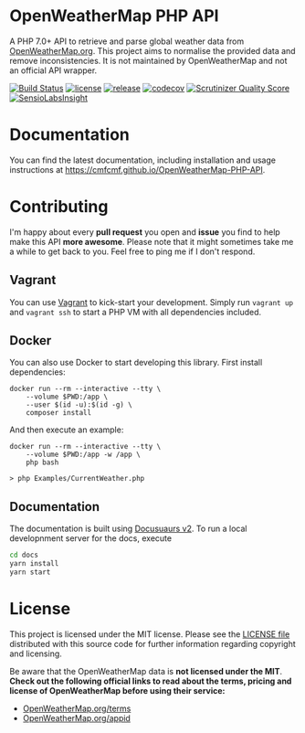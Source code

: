 OpenWeatherMap PHP API
======================
A PHP 7.0+ API to retrieve and parse global weather data from
[OpenWeatherMap.org](http://www.OpenWeatherMap.org).
This project aims to normalise the provided data and remove inconsistencies.
It is not maintained by OpenWeatherMap and not an official API wrapper.

[![Build Status](https://travis-ci.org/cmfcmf/OpenWeatherMap-PHP-Api.svg?branch=master)](https://travis-ci.org/cmfcmf/OpenWeatherMap-PHP-Api)
[![license](https://img.shields.io/github/license/cmfcmf/OpenWeatherMap-PHP-Api.svg)](https://github.com/cmfcmf/OpenWeatherMap-PHP-Api/blob/master/LICENSE)
[![release](https://img.shields.io/github/release/cmfcmf/OpenWeatherMap-PHP-Api.svg)](https://github.com/cmfcmf/OpenWeatherMap-PHP-Api/releases)
[![codecov](https://codecov.io/gh/cmfcmf/OpenWeatherMap-PHP-Api/branch/master/graph/badge.svg)](https://codecov.io/gh/cmfcmf/OpenWeatherMap-PHP-Api)
[![Scrutinizer Quality Score](https://scrutinizer-ci.com/g/cmfcmf/OpenWeatherMap-PHP-Api/badges/quality-score.png?s=f31ca08aa8896416cf162403d34362f0a5da0966)](https://scrutinizer-ci.com/g/cmfcmf/OpenWeatherMap-PHP-Api/)
<br>
[![SensioLabsInsight](https://insight.sensiolabs.com/projects/0addfb24-e2b4-4feb-848e-86b2078ca104/big.png)](https://insight.sensiolabs.com/projects/0addfb24-e2b4-4feb-848e-86b2078ca104)

Documentation
=============

You can find the latest documentation, including installation and usage instructions at https://cmfcmf.github.io/OpenWeatherMap-PHP-API.

Contributing
============
I'm happy about every **pull request** you open and **issue** you find to help make this API **more awesome**. Please note that it might sometimes take me a while to get back to you. Feel free to ping me if I don't respond.

## Vagrant

You can use [Vagrant](https://vagrantup.com) to kick-start your development.
Simply run `vagrant up` and `vagrant ssh` to start a PHP VM with all
dependencies included.

## Docker

You can also use Docker to start developing this library. First install dependencies:

    docker run --rm --interactive --tty \
        --volume $PWD:/app \
        --user $(id -u):$(id -g) \
        composer install

And then execute an example:

    docker run --rm --interactive --tty \
        --volume $PWD:/app -w /app \
        php bash

    > php Examples/CurrentWeather.php

## Documentation

The documentation is built using [Docusuaurs v2](https://v2.docusaurus.io/).
To run a local developnment server for the docs, execute

```bash
cd docs
yarn install
yarn start
```

License
=======

This project is licensed under the MIT license.
Please see the [LICENSE file](https://github.com/Cmfcmf/OpenWeatherMap-PHP-Api/blob/master/LICENSE)
distributed with this source code for further information regarding copyright and licensing.

Be aware that the OpenWeatherMap data is **not licensed under the MIT**.
**Check out the following official links to read about the terms, pricing and license of OpenWeatherMap before using their service:**

- [OpenWeatherMap.org/terms](http://OpenWeatherMap.org/terms)
- [OpenWeatherMap.org/appid](http://OpenWeatherMap.org/appid)
